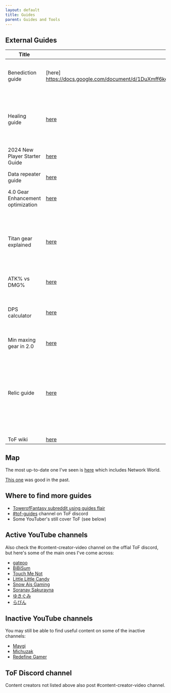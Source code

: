 ```yaml
---
layout: default
title: Guides
parent: Guides and Tools
---
```


## External Guides

| Title    | Link | Notes | Credit |
| -------- | ------- | ------- | ------- |
| Benediction guide | [here] https://docs.google.com/document/d/1DuXmff6kelbZxB2FUSwjSDIFLASUbHUJpmnhid1sZGk/edit#heading=h.qut6qs8g5xb0 | Slightly newer than the healing (benediction) guide below | Maygi |
| Healing guide  | [here](https://docs.google.com/document/d/1aVncsZwXMuTENDynwEtzJzHzLyVfrou9ovbLg9gvuVQ/edit?usp=sharing) | An old guide but is still relevant. A team like Zero, Lyra, Fiona would work well these days. | Katherine Isley, Megapint, Gid - [original post](https://www.reddit.com/r/TowerofFantasy/comments/12aerd0/healing_guide/) |
| 2024 New Player Starter Guide | [here](https://www.youtube.com/watch?v=o2F5f_q9BVw) | | Touch Me Not |
| Data repeater guide | [here](files/DataRepeaterGuide.pdf) | | Kata - [original post](https://www.reddit.com/r/TowerofFantasy/comments/1dr0uke/data_repeater_aka_blocker_guide/)|
| 4.0 Gear Enhancement optimization | [here](https://www.reddit.com/r/TowerofFantasy/comments/1d9df0m/psa_optimizing_gear_enhancements_in_40/) | | Mist_ori |
| Titan gear explained | [here](https://www.youtube.com/watch?v=Yeoe1ue0qdY) | The titan gear material icons show in the video were updated in a later patch, but the idea is exactly the same | Redefine Gamer |
| ATK% vs DMG% | [here](https://www.youtube.com/watch?v=OxUgHf-qB44) | Still relevant | Maygi |
| DPS calculator | [here](https://docs.google.com/spreadsheets/d/1ZrJokNh_0AF_9welc7Etz6K8jlpzi5bXpiWz-mQZa78/edit?gid=1758431159#gid=1758431159) | Linked from the ATK% vs DMG% video above - unsure how out of date it is | Maygi |
| Min maxing gear in 2.0 | [here](https://www.youtube.com/watch?v=hIJPyH-g2sc) | Still relevant | Gateoo |
| Relic guide | [here](https://www.youtube.com/watch?v=AOc09cf9FIQ) | Quite out of date, but gives a good explanation on relics. These days use relics like Couant 2, Bubble gun, Thelasic heart and Overdrive Shot. | Gateoo |
| ToF wiki | [here](https://toweroffantasy.fandom.com/wiki/Tower_of_Fantasy_Wiki) | | |

## Map

The most up-to-date one I've seen is [here](https://toweroffantasy.interactivemap.app/?map=18) which includes Network World.

[This one](https://tower-of-fantasy-map.hotgames.gg/) was good in the past.

## Where to find more guides

- [TowerofFantasy subreddit using guides flair](https://www.reddit.com/r/TowerofFantasy/?f=flair_name%3A%22Guides%20%26%20Tips%22)
- [#tof-guides](https://discord.com/invite/toweroffantasy) channel on ToF discord
- Some YouTuber's still cover ToF (see below)

## Active YouTube channels
Also check the #content-creator-video channel on the offial ToF discord, but here's some of the main ones I've come across:

- [gateoo](https://www.youtube.com/@gateoo)
- [BiBiSum](https://www.youtube.com/@BiBiSum)
- [Touch Me Not](https://www.youtube.com/@TouchMeNot22)
- [Little Little Candy](https://www.youtube.com/@Little_Little_Candy)
- [Snow Ais Gaming](https://www.youtube.com/@SnowAisGaming/videos)
- [Soranay Sakurayna](https://www.youtube.com/@soranaysakurayna)
- [ゆきぐみ](https://www.youtube.com/@user-sc3cy9qx2d)
- [らぴん](https://www.youtube.com/@L4p1n09)

## Inactive YouTube channels

You may still be able to find useful content on some of the inactive channels:

- [Maygi](https://www.youtube.com/@Maygi)
- [Michuzak](https://www.youtube.com/@Michuzak)
- [Redefine Gamer](https://www.youtube.com/@RedefineGamer)

## ToF Discord channel

Content creators not listed above also post #content-creator-video channel.